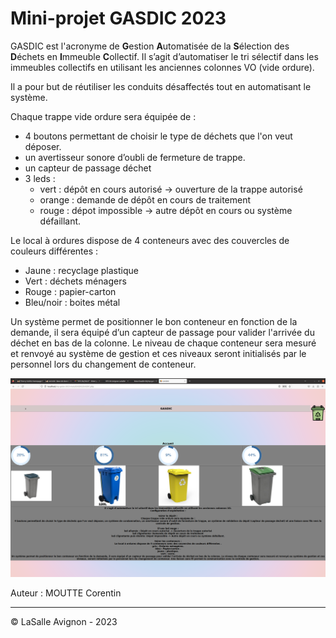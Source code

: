 # Mini-projet GASDIC 2023

GASDIC est l'acronyme de **G**estion **A**utomatisée de la **S**élection des **D**échets en **I**mmeuble **C**ollectif. Il s’agit d’automatiser le tri sélectif dans les immeubles collectifs en utilisant les anciennes colonnes VO (vide ordure).

Il a pour but de réutiliser les conduits désaffectés tout en automatisant le système.

Chaque trappe vide ordure sera équipée de :

- 4 boutons permettant de choisir le type de déchets que l'on veut déposer.
- un avertisseur sonore d’oubli de fermeture de trappe.
- un capteur de passage déchet
- 3 leds :
    - vert : dépôt en cours autorisé -> ouverture de la trappe autorisé
    - orange : demande de dépôt en cours de traitement
    - rouge : dépot impossible -> autre dépôt en cours ou système défaillant.

Le local à ordures dispose de 4 conteneurs avec des couvercles de couleurs différentes :

- Jaune : recyclage plastique
- Vert : déchets ménagers
- Rouge : papier-carton
- Bleu/noir : boites métal

Un système permet de positionner le bon conteneur en fonction de la demande, il sera équipé d’un capteur de passage pour valider l'arrivée du déchet en bas de la colonne. Le niveau de chaque conteneur sera mesuré et renvoyé au système de gestion et ces niveaux seront initialisés par le personnel lors du changement de conteneur.

![](./screenshot-gasdic.png)

Auteur : MOUTTE Corentin

---
©️ LaSalle Avignon - 2023
